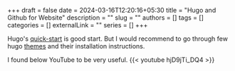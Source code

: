 +++ 
draft = false
date = 2024-03-16T12:20:16+05:30
title = "Hugo and Github for Website"
description = ""
slug = ""
authors = []
tags = []
categories = []
externalLink = ""
series = []
+++

Hugo's [quick-start](https://gohugo.io/getting-started/quick-start/)
is good start. But I would recommend to go through few hugo [themes](https://themes.gohugo.io/)
and their installation instructions.

I found below YouTube to be very useful.
{{< youtube hjD9jTi_DQ4 >}}



